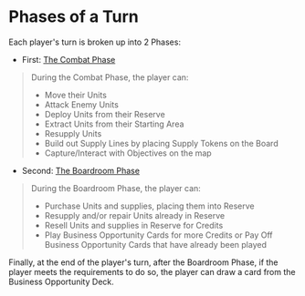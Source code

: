 # Phases of a Turn

Each player's turn is broken up into 2 Phases:
- First: [The Combat Phase](./CombatPhase/CombatPhase.md)
> During the Combat Phase, the player can:
> - Move their Units
> - Attack Enemy Units
> - Deploy Units from their Reserve
> - Extract Units from their Starting Area
> - Resupply Units
> - Build out Supply Lines by placing Supply Tokens on the Board
> - Capture/Interact with Objectives on the map

- Second: [The Boardroom Phase](./BoardroomPhase/BoardroomPhase.md)
> During the Boardroom Phase, the player can:
> - Purchase Units and supplies, placing them into Reserve
> - Resupply and/or repair Units already in Reserve
> - Resell Units and supplies in Reserve for Credits
> - Play Business Opportunity Cards for more Credits or Pay Off Business Opportunity Cards that have already been played

Finally, at the end of the player's turn, after the Boardroom Phase, if the player meets the requirements to do so, the player can draw a card from the Business Opportunity Deck.
